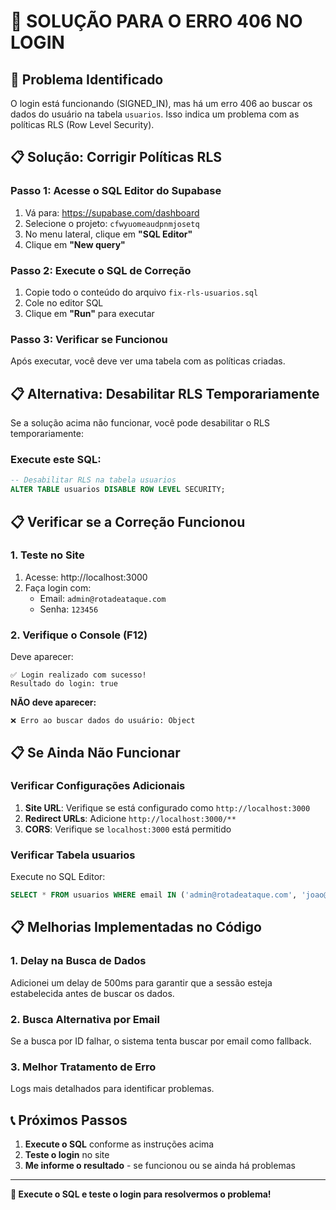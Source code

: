 # 🔧 **SOLUÇÃO PARA O ERRO 406 NO LOGIN**

## 🎯 **Problema Identificado**
O login está funcionando (SIGNED_IN), mas há um erro 406 ao buscar os dados do usuário na tabela `usuarios`. Isso indica um problema com as políticas RLS (Row Level Security).

## 📋 **Solução: Corrigir Políticas RLS**

### **Passo 1: Acesse o SQL Editor do Supabase**
1. Vá para: https://supabase.com/dashboard
2. Selecione o projeto: `cfwyuomeaudpnmjosetq`
3. No menu lateral, clique em **"SQL Editor"**
4. Clique em **"New query"**

### **Passo 2: Execute o SQL de Correção**
1. Copie todo o conteúdo do arquivo `fix-rls-usuarios.sql`
2. Cole no editor SQL
3. Clique em **"Run"** para executar

### **Passo 3: Verificar se Funcionou**
Após executar, você deve ver uma tabela com as políticas criadas.

## 📋 **Alternativa: Desabilitar RLS Temporariamente**

Se a solução acima não funcionar, você pode desabilitar o RLS temporariamente:

### **Execute este SQL:**
```sql
-- Desabilitar RLS na tabela usuarios
ALTER TABLE usuarios DISABLE ROW LEVEL SECURITY;
```

## 📋 **Verificar se a Correção Funcionou**

### **1. Teste no Site**
1. Acesse: http://localhost:3000
2. Faça login com:
   - Email: `admin@rotadeataque.com`
   - Senha: `123456`

### **2. Verifique o Console (F12)**
Deve aparecer:
```
✅ Login realizado com sucesso!
Resultado do login: true
```

**NÃO deve aparecer:**
```
❌ Erro ao buscar dados do usuário: Object
```

## 📋 **Se Ainda Não Funcionar**

### **Verificar Configurações Adicionais**
1. **Site URL**: Verifique se está configurado como `http://localhost:3000`
2. **Redirect URLs**: Adicione `http://localhost:3000/**`
3. **CORS**: Verifique se `localhost:3000` está permitido

### **Verificar Tabela usuarios**
Execute no SQL Editor:
```sql
SELECT * FROM usuarios WHERE email IN ('admin@rotadeataque.com', 'joao@teste.com');
```

## 📋 **Melhorias Implementadas no Código**

### **1. Delay na Busca de Dados**
Adicionei um delay de 500ms para garantir que a sessão esteja estabelecida antes de buscar os dados.

### **2. Busca Alternativa por Email**
Se a busca por ID falhar, o sistema tenta buscar por email como fallback.

### **3. Melhor Tratamento de Erro**
Logs mais detalhados para identificar problemas.

## 📞 **Próximos Passos**

1. **Execute o SQL** conforme as instruções acima
2. **Teste o login** no site
3. **Me informe o resultado** - se funcionou ou se ainda há problemas

---

**🎯 Execute o SQL e teste o login para resolvermos o problema!**
